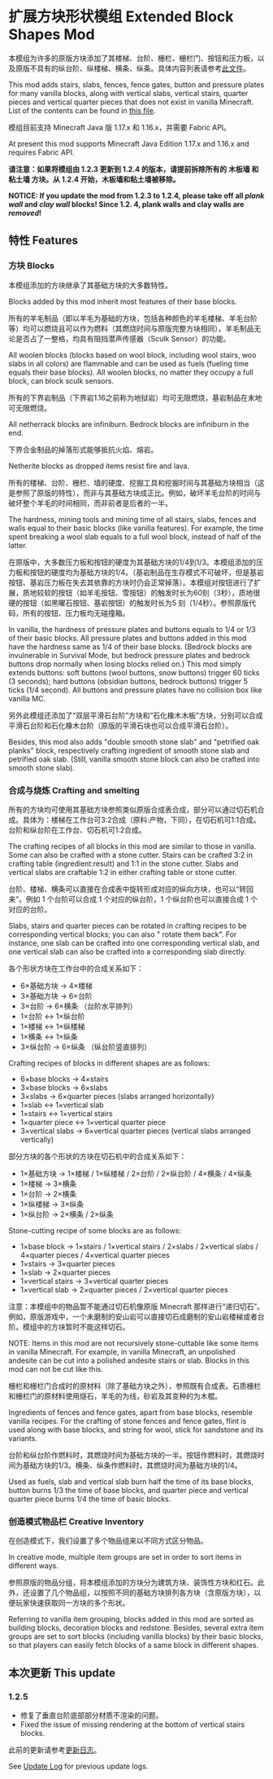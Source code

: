 # 扩展方块形状模组 Extended Block Shapes Mod

本模组为许多的原版方块添加了其楼梯、台阶、栅栏、栅栏门、按钮和压力板，以及原版不具有的纵台阶、纵楼梯、横条、纵条。具体内容列表请参考[此文件](BlockList.md)。

This mod adds stairs, slabs, fences, fence gates, button and pressure plates for many vanilla blocks, along with
vertical slabs, vertical stairs, quarter pieces and vertical quarter pieces that does not exist in vanilla Minecraft.
List of the contents can be found in [this file](BlockList.md).

模组目前支持 Minecraft Java 版 1.17.x 和 1.16.x，并需要 Fabric API。

At present this mod supports Minecraft Java Edition 1.17.x and 1.16.x and requires Fabric API.

**请注意：如果将模组由 1.2.3 更新到 1.2.4 的版本，请提前拆除所有的 木板墙 和 粘土墙 方块。从 1.2.4 开始，木板墙和粘土墙被移除。**

**NOTICE: If you update the mod from 1.2.3 to 1.2.4, please take off all _plank wall_ and _clay wall_ blocks! Since 1.2.
4, plank walls and clay walls are _removed_!** 

## 特性 Features

### 方块 Blocks

本模组添加的方块继承了其基础方块的大多数特性。

Blocks added by this mod inherit most features of their base blocks.

所有的羊毛制品（即以羊毛为基础的方块，包括各种颜色的羊毛楼梯、羊毛台阶等）均可以燃烧且可以作为燃料（其燃烧时间与原版完整方块相同）。羊毛制品无论是否占了一整格，均具有阻挡潜声传感器（Sculk Sensor）的功能。

All woolen blocks (blocks based on wool block, including wool stairs, woo slabs in all colors) are flammable and can be
used as fuels (fueling time equals their base blocks). All woolen blocks, no matter they occupy a full block, can block
sculk sensors.

所有的下界岩制品（下界岩1.16之前称为地狱岩）均可无限燃烧，基岩制品在末地可无限燃烧。

All netherrack blocks are infiniburn. Bedrock blocks are infiniburn in the end.

下界合金制品的掉落形式能够抵抗火焰、熔岩。

Netherite blocks as dropped items resist fire and lava.

所有的楼梯、台阶、栅栏、墙的硬度、挖掘工具和挖掘时间与其基础方块相当（这是参照了原版的特性），而非与其基础方块成正比。例如，破坏羊毛台阶的时间与破坏整个羊毛的时间相同，而非前者是后者的一半。

The hardness, mining tools and mining time of all stairs, slabs, fences and walls equal to their basic blocks (like
vanilla features). For example, the time spent breaking a wool slab equals to a full wool block, instead of half of the
latter.

在原版中，大多数压力板和按钮的硬度为其基础方块的1/4到1/3。本模组添加的压力板和按钮的硬度均为基础方块的1/4。（基岩制品在生存模式不可破坏，但是基岩按钮、基岩压力板在失去其依靠的方块时仍会正常掉落）。本模组对按钮进行了扩展，质地较软的按钮（如羊毛按钮、雪按钮）的触发时长为60刻（3秒），质地很硬的按钮（如黑曜石按钮、基岩按钮）的触发时长为5
刻（1/4秒）。参照原版代码，所有的按钮、压力板均无碰撞箱。

In vanilla, the hardness of pressure plates and buttons equals to 1/4 or 1/3 of their basic blocks. All pressure plates
and buttons added in this mod have the hardness same as 1/4 of their base blocks. (Bedrock blocks are invulnerable in
Survival Mode, but bedrock pressure plates and bedrock buttons drop normally when losing blocks relied on.) This mod
simply extends buttons: soft buttons (wool buttons, snow buttons) trigger 60 ticks (3 seconds); hard buttons
(obsidian buttons, bedrock buttons) trigger 5 ticks (1/4 second). All buttons and pressure plates have no collision box
like vanilla MC.

另外此模组还添加了“双层平滑石台阶”方块和“石化橡木木板”方块，分别可以合成平滑石台阶和石化橡木台阶（原版的平滑石块也可以合成平滑石台阶）。

Besides, this mod also adds "double smooth stone slab" and "petrified oak planks" block, respectively crafting
ingredient of smooth stone slab and petrified oak slab. (Still, vanilla smooth stone block can also be crafted into
smooth stone slab).

### 合成与烧炼 Crafting and smelting

所有的方块均可使用其基础方块参照类似原版合成表合成，部分可以通过切石机合成。具体为：楼梯在工作台可3:2合成（原料:产物，下同），在切石机可1:1合成。台阶和纵台阶在工作台、切石机可1:2合成。

The crafting recipes of all blocks in this mod are similar to those in vanilla. Some can also be crafted with a stone
cutter. Stairs can be crafted 3:2 in crafting table (ingredient:result) and 1:1 in the stone cutter. Slabs and vertical
slabs are craftable 1:2 in either crafting table or stone cutter.

台阶、楼梯、横条可以直接在合成表中旋转形成对应的纵向方块，也可以“转回来”。例如 1 个台阶可以合成 1 个对应的纵台阶，1 个纵台阶也可以直接合成 1 个对应的台阶。

Slabs, stairs and quarter pieces can be rotated in crafting recipes to be corresponding vertical blocks; you can also "
rotate them back". For instance, one slab can be crafted into one corresponding vertical slab, and one vertical slab can
also be crafted into a corresponding slab directly.

各个形状方块在工作台中的合成关系如下：

- 6×基础方块 → 4×楼梯
- 3×基础方块 → 6×台阶
- 3×台阶 → 6×横条 （台阶水平排列）
- 1×台阶 ↔ 1×纵台阶
- 1×楼梯 ↔ 1×纵楼梯
- 1×横条 ↔ 1×纵条
- 3×纵台阶 → 6×纵条 （纵台阶竖直排列）

Crafting recipes of blocks in different shapes are as follows:

- 6×base blocks → 4×stairs
- 3×base blocks → 6×slabs
- 3×slabs → 6×quarter pieces (slabs arranged horizontally)
- 1×slab ↔ 1×vertical slab
- 1×stairs ↔ 1×vertical stairs
- 1×quarter piece ↔ 1×vertical quarter piece
- 3×vertical slabs → 6×vertical quarter pieces (vertical slabs arranged vertically)

部分方块的各个形状的方块在切石机中的合成关系如下：

- 1×基础方块 → 1×楼梯 / 1×纵楼梯 / 2×台阶 / 2×纵台阶 / 4×横条 / 4×纵条
- 1×楼梯 → 3×横条
- 1×台阶 → 2×横条
- 1×纵楼梯 → 3×纵条
- 1×纵台阶 → 2×横条 / 2×纵条

Stone-cutting recipe of some blocks are as follows:

- 1×base block → 1×stairs / 1×vertical stairs / 2×slabs / 2×vertical slabs / 4×quarter pieces / 4×vertical quarter
  pieces
- 1×stairs → 3×quarter pieces
- 1×slab → 2×quarter pieces
- 1×vertical stairs → 3×vertical quarter pieces
- 1×vertical slab → 2×quarter pieces / 2×vertical quarter pieces

注意：本模组中的物品暂不能通过切石机像原版 Minecraft 那样进行“递归切石”。例如，原版游戏中，一个未磨制的安山岩可以直接切石成磨制的安山岩楼梯或者台阶。模组中的方块暂时不能这样切石。

NOTE: Items in this mod are not recursively stone-cuttable like some items in vanilla Minecraft. For example, in vanilla
Minecraft, an unpolished andesite can be cut into a polished andesite stairs or slab. Blocks in this mod can not be cut
like this.

栅栏和栅栏门合成时的原材料（除了基础方块之外），参照既有合成表。石质栅栏和栅栏门的原材料使用燧石，羊毛的为线，砂岩及其变种的为木棍。

Ingredients of fences and fence gates, apart from base blocks, resemble vanilla recipes. For the crafting of stone
fences and fence gates, flint is used along with base blocks, and string for wool, stick for sandstone and its variants.

台阶和纵台阶作燃料时，其燃烧时间为基础方块的一半。按钮作燃料时，其燃烧时间为基础方块的1/3。横条、纵条作燃料时，其燃烧时间为基础方块的1/4。

Used as fuels, slab and vertical slab burn half the time of its base blocks, button burns 1/3 the time of base blocks,
and quarter piece and vertical quarter piece burns 1/4 the time of basic blocks.

### 创造模式物品栏 Creative Inventory

在创造模式下，我们设置了多个物品组来以不同方式区分物品。

In creative mode, multiple item groups are set in order to sort items in different ways.

参照原版的物品分组，将本模组添加的方块分为建筑方块、装饰性方块和红石。此外，还设置了几个物品组，以按照不同的基础方块排列各方块（含原版方块），以便玩家快速获取同一方块的多个形状。

Referring to vanilla item grouping, blocks added in this mod are sorted as building blocks, decoration blocks and
redstone. Besides, several extra item groups are set to sort blocks (including vanilla blocks) by their basic blocks, so
that players can easily fetch blocks of a same block in different shapes.

## 本次更新 This update

### 1.2.5
- 修复了垂直台阶底部部分材质不渲染的问题。
- Fixed the issue of missing rendering at the bottom of vertical stairs blocks.

此前的更新请参考[更新日志](UpdateLog.md)。

See [Update Log](UpdateLog.md) for previous update logs.
